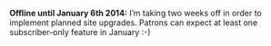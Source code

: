 **Offline until January 6th 2014:** I’m taking two weeks off in order to implement planned site upgrades. Patrons can expect at least one subscriber-only feature in January :-) 